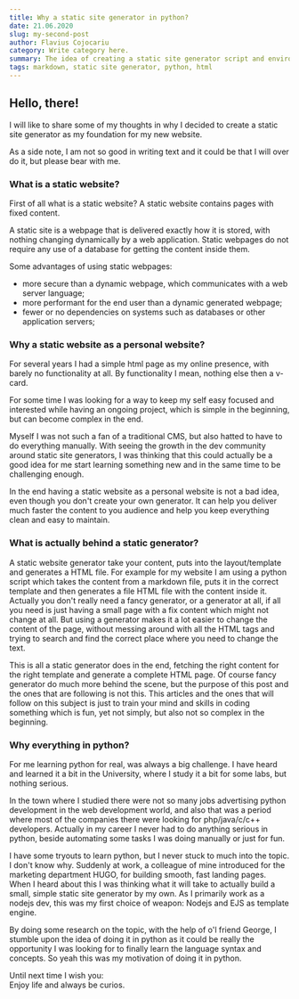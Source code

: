 ```yaml
---
title: Why a static site generator in python?
date: 21.06.2020
slug: my-second-post
author: Flavius Cojocariu
category: Write category here.
summary: The idea of creating a static site generator script and environment. Why python?
tags: markdown, static site generator, python, html
---
```


## Hello, there!

I will like to share some of my thoughts in why I decided to create a static site generator as my foundation for my new website. 

As a side note, I am not so good in writing text and it could be that I will over do it, but please bear with me.

### What is a static website?

First of all what is a static website? A static website contains pages with fixed content. 

A static site is a webpage that is delivered exactly how it is stored, with nothing changing dynamically by a web application. Static webpages do not require any use of a database for getting the content inside them.

Some advantages of using static webpages:
  * more secure than a dynamic webpage, which communicates with a web server language;
  * more performant for the end user than a dynamic generated webpage;
  * fewer or no dependencies on systems such as databases or other application servers;


### Why a static website as a personal website?

For several years I had a simple html page as my online presence, with barely no functionality at all. By functionality I mean, nothing else then a v-card. 

For some time I was looking for a way to keep my self easy focused and interested while having an ongoing project, which is simple in the beginning, but can become complex in the end.

Myself I was not such a fan of a traditional CMS, but also hatted to have to do everything manually. With seeing the growth in the dev community around static site generators, I was thinking that this could actually be a good idea for me start learning something new and in the same time to be challenging enough.

In the end having a static website as a personal website is not a bad idea, even though you don't create your own generator. It can help you deliver much faster the content to you audience and help you keep everything clean and easy to maintain.

### What is actually behind a static generator?

A static website generator take your content, puts into the layout/template and generates a HTML file. For example for my website I am using a python script which takes the content from a markdown file, puts it in the correct template and then generates a file HTML file with the content inside it. Actually you don't really need a fancy generator, or a generator at all, if all you need is just having a small page with a fix content which might not change at all. But using a generator makes it a lot easier to change the content of the page, without messing around with all the HTML tags and trying to search and find the correct place where you need to change the text.

This is all a static generator does in the end, fetching the right content for the right template and generate a complete HTML page. Of course fancy generator do much more behind the scene, but the purpose of this post and the ones that are following is not this. This articles and the ones that will follow on this subject is just to train your mind and skills in coding something which is fun, yet not simply, but also not so complex in the beginning.

### Why everything in python?

For me learning python for real, was always a big challenge. I have heard and learned it a bit in the University, where I study it a bit for some labs, but nothing serious. 

In the town where I studied there were not so many jobs advertising python development in the web development world, and also that was a period where most of the companies there were looking for php/java/c/c++ developers. Actually in my career I never had to do anything serious in python, beside automating some tasks I was doing manually or just for fun. 

I have some tryouts to learn python, but I never stuck to much into the topic. I don't know why. Suddenly at work, a colleague of mine introduced for the marketing department HUGO, for building smooth, fast landing pages. When I heard about this I was thinking what it will take to actually build a small, simple static site generator by my own. As I primarily work as a nodejs dev, this was my first choice of weapon: Nodejs and EJS as template engine. 

By doing some research on the topic, with the help of o'l friend George, I stumble upon the idea of doing it in python as it could be really the opportunity I was looking for to finally learn the language syntax and concepts. So yeah this was my motivation of doing it in python.


Until next time I wish you: <br>
Enjoy life and always be curios.